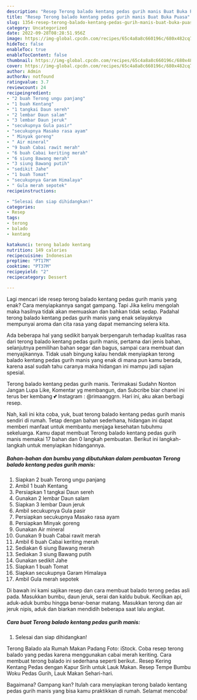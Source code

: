 ```yaml
---
description: "Resep Terong balado kentang pedas gurih manis Buat Buka Puasa"
title: "Resep Terong balado kentang pedas gurih manis Buat Buka Puasa"
slug: 1354-resep-terong-balado-kentang-pedas-gurih-manis-buat-buka-puasa
category: Uncategorized
date: 2022-09-28T08:28:51.956Z
image: https://img-global.cpcdn.com/recipes/65c4a8a8c660196c/680x482cq70/terong-balado-kentang-pedas-gurih-manis-foto-resep-utama.jpg
hideToc: false
enableToc: true
enableTocContent: false
thumbnail: https://img-global.cpcdn.com/recipes/65c4a8a8c660196c/680x482cq70/terong-balado-kentang-pedas-gurih-manis-foto-resep-utama.jpg
cover: https://img-global.cpcdn.com/recipes/65c4a8a8c660196c/680x482cq70/terong-balado-kentang-pedas-gurih-manis-foto-resep-utama.jpg
author: Admin
authorAv: notfound
ratingvalue: 3.7
reviewcount: 24
recipeingredient:
- "2 buah Terong ungu panjang"
- "1 buah Kentang"
- "1 tangkai Daun sereh"
- "2 lembar Daun salam"
- "3 lembar Daun jeruk"
- "secukupnya Gula pasir"
- "secukupnya Masako rasa ayam"
- " Minyak goreng"
- " Air mineral"
- "9 buah Cabai rawit merah"
- "6 buah Cabai keriting merah"
- "6 siung Bawang merah"
- "3 siung Bawang putih"
- "sedikit Jahe"
- "1 buah Tomat"
- "secukupnya Garam Himalaya"
- " Gula merah sepotek"
recipeinstructions:

- "Selesai dan siap dihidangkan!"
categories:
- Resep
tags:
- terong
- balado
- kentang

katakunci: terong balado kentang 
nutrition: 149 calories
recipecuisine: Indonesian
preptime: "PT17M"
cooktime: "PT37M"
recipeyield: "2"
recipecategory: Dessert

---
```



Lagi mencari ide resep terong balado kentang pedas gurih manis yang enak? Cara menyiapkannya sangat gampang. Tapi Jika keliru mengolah maka hasilnya tidak akan memuaskan dan bahkan tidak sedap. Padahal terong balado kentang pedas gurih manis yang enak selayaknya mempunyai aroma dan cita rasa yang dapat memancing selera kita.


Ada beberapa hal yang sedikit banyak berpengaruh terhadap kualitas rasa dari terong balado kentang pedas gurih manis, pertama dari jenis bahan, selanjutnya pemilihan bahan segar dan bagus, sampai cara membuat dan menyajikannya. Tidak usah bingung kalau hendak menyiapkan terong balado kentang pedas gurih manis yang enak di mana pun kamu berada, karena asal sudah tahu caranya maka hidangan ini mampu jadi sajian spesial.

Terong balado kentang pedas gurih manis. Terimakasi Sudahn Nonton Jangan Lupa Like, Komentar yg membangun, dan Subcribe biar chanel ini terus ber kembang 💕 Instagram : @rimaanggrn. Hari ini, aku akan berbagi resep.


Nah, kali ini kita coba, yuk, buat terong balado kentang pedas gurih manis sendiri di rumah. Tetap dengan bahan sederhana, hidangan ini dapat memberi manfaat untuk membantu menjaga kesehatan tubuhmu sekeluarga. Kamu dapat membuat Terong balado kentang pedas gurih manis memakai 17 bahan dan 0 langkah pembuatan. Berikut ini langkah-langkah untuk menyiapkan hidangannya.

<!--inarticleads1-->

##### Bahan-bahan dan bumbu yang dibutuhkan dalam pembuatan Terong balado kentang pedas gurih manis:

1. Siapkan 2 buah Terong ungu panjang
1. Ambil 1 buah Kentang
1. Persiapkan 1 tangkai Daun sereh
1. Gunakan 2 lembar Daun salam
1. Siapkan 3 lembar Daun jeruk
1. Ambil secukupnya Gula pasir
1. Persiapkan secukupnya Masako rasa ayam
1. Persiapkan  Minyak goreng
1. Gunakan  Air mineral
1. Gunakan 9 buah Cabai rawit merah
1. Ambil 6 buah Cabai keriting merah
1. Sediakan 6 siung Bawang merah
1. Sediakan 3 siung Bawang putih
1. Gunakan sedikit Jahe
1. Siapkan 1 buah Tomat
1. Siapkan secukupnya Garam Himalaya
1. Ambil  Gula merah sepotek


Di bawah ini kami sajikan resep dan cara membuat balado terong pedas asli pada. Masukkan bumbu, daun jeruk, serai dan kaldu bubuk. Kecilkan api, aduk-aduk bumbu hingga benar-benar matang. Masukkan terong dan air jeruk nipis, aduk dan biarkan mendidih beberapa saat lalu angkat. 

<!--inarticleads2-->

##### Cara buat Terong balado kentang pedas gurih manis:


1. Selesai dan siap dihidangkan!

Terong Balado ala Rumah Makan Padang Foto: iStock. Coba resep terong balado yang pedas karena menggunakan cabai merah keriting. Cara membuat terong balado ini sederhana seperti berikut.. Resep Kering Kentang Pedas dengan Kapur Sirih untuk Lauk Makan. Resep Tempe Bumbu Woku Pedas Gurih, Lauk Makan Sehari-hari. 

Bagaimana? Gampang kan? Itulah cara menyiapkan terong balado kentang pedas gurih manis yang bisa kamu praktikkan di rumah. Selamat mencoba!
